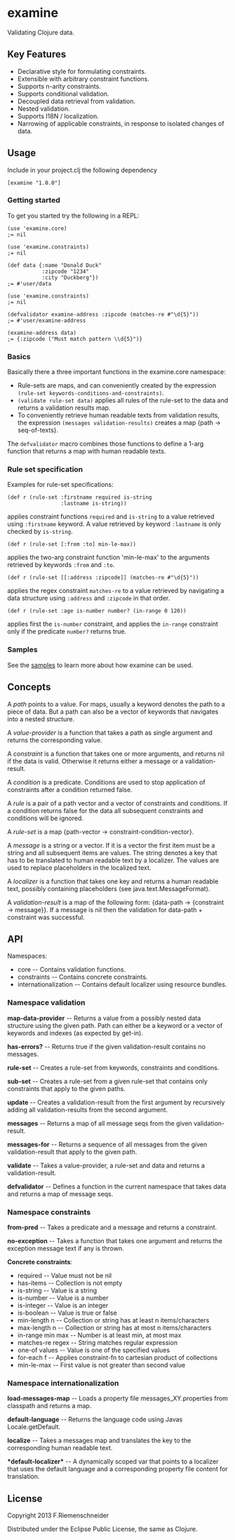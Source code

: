 # examine

Validating Clojure data.

## Key Features

* Declarative style for formulating constraints.
* Extensible with arbitrary constraint functions.
* Supports n-arity constraints.
* Supports conditional validation.
* Decoupled data retrieval from validation.
* Nested validation.
* Supports I18N / localization.
* Narrowing of applicable constraints, in response to isolated changes of data.

## Usage

Include in your project.clj the following dependency

    [examine "1.0.0"]

### Getting started

To get you started try the following in a REPL:

    (use 'examine.core)
    ;= nil

    (use 'examine.constraints)
    ;= nil

    (def data {:name "Donald Duck"
               :zipcode "1234"
               :city "Duckberg"})
    ;= #'user/data

    (use 'examine.constraints)
    ;= nil

    (defvalidator examine-address :zipcode (matches-re #"\d{5}"))
    ;= #'user/examine-address

    (examine-address data)
    ;= {:zipcode ("Must match pattern \\d{5}")}

### Basics

Basically there a three important functions in the examine.core namespace:

* Rule-sets are maps, and can conveniently created by the expression 
`(rule-set keywords-conditions-and-constraints)`.
* `(validate rule-set data)` applies all rules of the rule-set to the data 
and returns a validation results map. 
* To conveniently retrieve human readable texts from validation results,
the expression `(messages validation-results)` creates a map 
{path -> seq-of-texts}.

The `defvalidator` macro combines those functions to define a 1-arg 
function that returns a map with human readable texts.


### Rule set specification

Examples for rule-set specifications:

    (def r (rule-set :firstname required is-string
                     :lastname is-string))

applies constraint functions `required` and `is-string` to a value 
retrieved using `:firstname` keyword. A value retrieved by keyword
`:lastname` is only checked by `is-string`.


    (def r (rule-set [:from :to] min-le-max))

applies the two-arg constraint function 'min-le-max' to the
arguments retrieved by keywords `:from` and `:to`.


    (def r (rule-set [[:address :zipcode]] (matches-re #"\d{5}"))

applies the regex constraint `matches-re` to a value retrieved
by navigating a data structure using `:address` and `:zipcode`
in that order.


    (def r (rule-set :age is-number number? (in-range 0 120))

applies first the `is-number` constraint, and applies the `in-range` 
constraint only if the predicate `number?` returns true.

### Samples

See the [samples](test/examine/samples.clj) to learn more about
how examine can be used.

## Concepts

A *path* points to a value. 
For maps, usually a keyword denotes the path to a piece of data.
But a path can also be a vector of keywords that navigates into a
nested structure.

A *value-provider* is a function that takes a path as single argument
and returns the corresponding value.

A *constraint* is a function that takes one or more arguments, and 
returns nil if the data is valid. Otherwise it returns either a
message or a validation-result. 

A *condition* is a predicate. Conditions are used to stop application
of constraints after a condition returned false.

A *rule* is a pair of a path vector and a vector of constraints
and conditions. If a condition returns false for the data all subsequent
constraints and conditions will be ignored.

A *rule-set* is a map {path-vector -> constraint-condition-vector}. 

A *message* is a string or a vector. If it is a vector the first
item must be a string and all subsequent items are values.
The string denotes a key that has to be translated to human readable 
text by a localizer. The values are used to replace placeholders in
the localized text.

A *localizer* is a function that takes one key and returns a human
readable text, possibly containing placeholders (see 
java.text.MessageFormat).

A *validation-result* is a map of the following form:
    {data-path -> {constraint -> message}}.
If a message is nil then the validation for data-path + constraint 
was successful.


## API

Namespaces:

* core -- Contains validation functions.
* constraints -- Contains concrete constraints.
* internationalization -- Contains default localizer using resource bundles. 

### Namespace validation

**map-data-provider** --
Returns a value from a possibly nested data structure
using the given path. Path can either be a keyword or a vector of keywords
and indexes (as expected by get-in).

**has-errors?** --
Returns true if the given validation-result contains no messages.

**rule-set** --
Creates a rule-set from keywords, constraints and conditions.

**sub-set** --
Creates a rule-set from a given rule-set that contains only constraints that
apply to the given paths.

**update** --
Creates a validation-result from the first argument by recursively adding all 
validation-results from the second argument.

**messages** --
Returns a map of all message seqs from the given validation-result.

**messages-for** --
Returns a sequence of all messages from the given validation-result 
that apply to the given path.

**validate** --
Takes a value-provider, a rule-set and data and returns a validation-result.

**defvalidator** -- Defines a function in the current namespace that
takes data and returns a map of message seqs.


### Namespace constraints

**from-pred** --
Takes a predicate and a message and returns a constraint.

**no-exception** --
Takes a function that takes one argument and returns the
exception message text if any is thrown.

**Concrete constraints**:

* required -- Value must not be nil
* has-items -- Collection is not empty
* is-string -- Value is a string
* is-number -- Value is a number
* is-integer -- Value is an integer
* is-boolean -- Value is true or false
* min-length n -- Collection or string has at least n items/characters
* max-length n -- Collection or string has at most n items/characters
* in-range min max -- Number is at least min, at most max
* matches-re regex -- String matches regular expression
* one-of values -- Value is one of the specified values
* for-each f -- Applies constraint-fn to cartesian product of collections
* min-le-max -- First value is not greater than second value


### Namespace internationalization

**load-messages-map** -- Loads a property file messages_XY.properties from classpath 
and returns a map.

**default-language** -- Returns the language code using Javas Locale.getDefault.

**localize** -- Takes a messages map and translates the key to the corresponding
human readable text.

**\*default-localizer\*** -- A dynamically scoped var that points to a localizer
that uses the default language and a corresponding property file content for
translation.


## License

Copyright 2013 F.Riemenschneider

Distributed under the Eclipse Public License, the same as Clojure.
